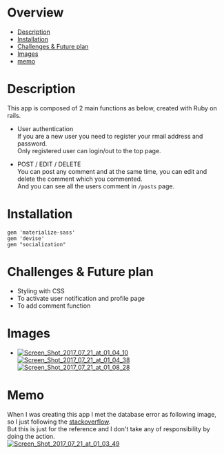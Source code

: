 # Overview  
 * [Description](#section1)  
 * [Installation](#section2)  
 * [Challenges & Future plan](#section3)  
 * [Images](#section4)  
 * [memo](#section5)  
     
       
# <a name="section1"> Description  
  This app is composed of 2 main functions as below, created with Ruby on rails.  
  * User authentication  
    If you are a new user you need to register your rmail address and password.  
    Only registered user can login/out to the top page.  
    
  * POST / EDIT / DELETE  
    You can post any comment and at the same time, you can edit and delete the comment which you commented.  
    And you can see all the users comment in `/posts` page.  
    
    
# <a name="section2"> Installation  
  ````  
  gem 'materialize-sass'  
  gem 'devise'  
  gem "socialization"  
  ````  
    
      
# <a name="section3"> Challenges & Future plan  
  * Styling with CSS  
  * To activate user notification and profile page  
  * To add comment function  

       
# <a name="section4">Images     
* <a href="https://ibb.co/hfGgZk"><img src="https://preview.ibb.co/hozeLQ/Screen_Shot_2017_07_21_at_01_04_10.png" alt="Screen_Shot_2017_07_21_at_01_04_10" border="0"></a>  
<a href="https://ibb.co/iX9eLQ"><img src="https://preview.ibb.co/bxuqS5/Screen_Shot_2017_07_21_at_01_04_38.png" alt="Screen_Shot_2017_07_21_at_01_04_38" border="0"></a>  
<a href="https://ibb.co/ckVVS5"><img src="https://preview.ibb.co/jD2MZk/Screen_Shot_2017_07_21_at_01_08_28.png" alt="Screen_Shot_2017_07_21_at_01_08_28" border="0"></a>  
  
    
# Memo  
When I was creating this app I met the database error as following image, so I just following the [stackoverflow](https://stackoverflow.com/questions/17933522/postgres-on-rails-fatal-database-does-not-exist).  
But this is just for the reference and I don't take any of responsibility by doing the action.    
<a href="https://ibb.co/nzw4n5"><img src="https://preview.ibb.co/fY8vuk/Screen_Shot_2017_07_21_at_01_03_49.png" alt="Screen_Shot_2017_07_21_at_01_03_49" border="0"></a>  
  
  
